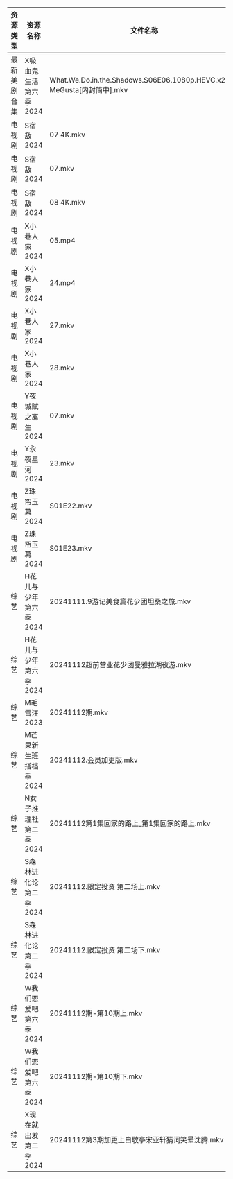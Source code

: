 | 资源类型   | 资源名称          | 文件名称                                                               | 分享链接                                      | 更新时间                |
| ------ | ------------- | ------------------------------------------------------------------ | ----------------------------------------- | ------------------- |
| 最新美剧合集 | X吸血鬼生活第六季2024 | What.We.Do.in.the.Shadows.S06E06.1080p.HEVC.x265-MeGusta[内封简中].mkv | https://www.alipan.com/s/gCDx2TKjkNi      | 2024-11-12 16:06:18 |
| 电视剧    | S宿敌2024       | 07 4K.mkv                                                          | https://www.alipan.com/s/jyw7xtYezPF      | 2024-11-12 08:06:03 |
| 电视剧    | S宿敌2024       | 07.mkv                                                             | https://www.alipan.com/s/jyw7xtYezPF      | 2024-11-12 00:05:58 |
| 电视剧    | S宿敌2024       | 08 4K.mkv                                                          | https://www.alipan.com/s/jyw7xtYezPF      | 2024-11-12 22:05:57 |
| 电视剧    | X小巷人家2024     | 05.mp4                                                             | https://www.alipan.com/s/nfaZSoTnFL2      | 2024-11-12 21:06:13 |
| 电视剧    | X小巷人家2024     | 24.mp4                                                             | https://www.alipan.com/s/nfaZSoTnFL2      | 2024-11-12 21:06:13 |
| 电视剧    | X小巷人家2024     | 27.mkv                                                             | https://www.alipan.com/s/nfaZSoTnFL2      | 2024-11-12 21:06:13 |
| 电视剧    | X小巷人家2024     | 28.mkv                                                             | https://www.alipan.com/s/nfaZSoTnFL2      | 2024-11-12 21:06:12 |
| 电视剧    | Y夜城赋之离生2024   | 07.mkv                                                             | https://www.alipan.com/s/HRrmF6pzTLL      | 2024-11-12 20:06:36 |
| 电视剧    | Y永夜星河2024     | 23.mkv                                                             | https://www.alipan.com/s/torupuzCfzz      | 2024-11-12 20:06:39 |
| 电视剧    | Z珠帘玉幕2024     | S01E22.mkv                                                         | https://www.alipan.com/s/9Taskj8gkML      | 2024-11-12 14:06:40 |
| 电视剧    | Z珠帘玉幕2024     | S01E23.mkv                                                         | https://www.alipan.com/s/9Taskj8gkML      | 2024-11-12 14:06:40 |
| 综艺     | H花儿与少年第六季2024 | 20241111.9游记美食篇花少团坦桑之旅.mkv                                         | https://www.alipan.com/s/etrBePtYsJ7      | 2024-11-12 14:07:08 |
| 综艺     | H花儿与少年第六季2024 | 20241112超前营业花少团曼雅拉湖夜游.mkv                                          | https://www.alipan.com/s/etrBePtYsJ7      | 2024-11-12 14:07:08 |
| 综艺     | M毛雪汪2023      | 20241112期.mkv                                                      | https://www.aliyundrive.com/s/asPqfgPRqAg | 2024-11-12 14:07:21 |
| 综艺     | M芒果新生班搭档季2024 | 20241112.会员加更版.mkv                                                 | https://www.alipan.com/s/xnGaC7WzgLK      | 2024-11-12 14:07:26 |
| 综艺     | N女子推理社第二季2024 | 20241112第1集回家的路上_第1集回家的路上.mkv                                      | https://www.alipan.com/s/NNXXZUw3FNE      | 2024-11-12 14:07:48 |
| 综艺     | S森林进化论第二季2024 | 20241112.限定投资 第二场上.mkv                                             | https://www.alipan.com/s/NTinyQH8gfp      | 2024-11-12 14:08:06 |
| 综艺     | S森林进化论第二季2024 | 20241112.限定投资 第二场下.mkv                                             | https://www.alipan.com/s/NTinyQH8gfp      | 2024-11-12 14:08:05 |
| 综艺     | W我们恋爱吧第六季2024 | 20241112期-第10期上.mkv                                                | https://www.alipan.com/s/t2J6m3nj1EP      | 2024-11-12 14:08:18 |
| 综艺     | W我们恋爱吧第六季2024 | 20241112期-第10期下.mkv                                                | https://www.alipan.com/s/t2J6m3nj1EP      | 2024-11-12 14:08:18 |
| 综艺     | X现在就出发第二季2024 | 20241112第3期加更上白敬亭宋亚轩猜词笑晕沈腾.mkv                                     | https://www.alipan.com/s/YwguExbkfUt      | 2024-11-12 20:08:36 |
